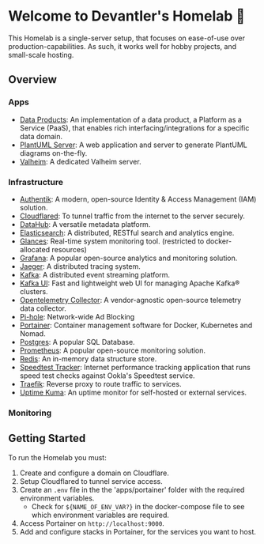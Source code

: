 # Welcome to Devantler's Homelab 🚀

This Homelab is a single-server setup, that focuses on ease-of-use over production-capabilities. As such, it works well for hobby projects, and small-scale hosting.

## Overview

### Apps

- [Data Products](https://github.com/devantler/homelab): An implementation of a data product, a Platform as a Service (PaaS), that enables rich interfacing/integrations for a specific data domain.
- [PlantUML Server](https://github.com/plantuml/plantuml-server): A web application and server to generate PlantUML diagrams on-the-fly.
- [Valheim](https://github.com/lloesche/valheim-server-docker): A dedicated Valheim server.

### Infrastructure

- [Authentik](https://goauthentik.io): A modern, open-source Identity & Access Management (IAM) solution.
- [Cloudflared](https://github.com/cloudflare/cloudflared): To tunnel traffic from the internet to the server securely.
- [DataHub](https://datahubproject.io): A versatile metadata platform.
- [Elasticsearch](https://www.elastic.co/elasticsearch/): A distributed, RESTful search and analytics engine.
- [Glances](https://nicolargo.github.io/glances/): Real-time system monitoring tool. (restricted to docker-allocated resources)
- [Grafana](https://grafana.com): A popular open-source analytics and monitoring solution.
- [Jaeger](https://www.jaegertracing.io): A distributed tracing system.
- [Kafka](https://kafka.apache.org): A distributed event streaming platform.
- [Kafka UI](https://github.com/provectus/kafka-ui): Fast and lightweight web UI for managing Apache Kafka® clusters.
- [Opentelemetry Collector](https://opentelemetry.io): A vendor-agnostic open-source telemetry data collector.
- [Pi-hole](https://pi-hole.net): Network-wide Ad Blocking
- [Portainer](https://www.portainer.io): Container management software for Docker, Kubernetes and Nomad.
- [Postgres](https://www.postgresql.org): A popular SQL Database.
- [Prometheus](https://prometheus.io): A popular open-source monitoring solution.
- [Redis](https://redis.io): An in-memory data structure store.
- [Speedtest Tracker](https://github.com/alexjustesen/speedtest-tracker): Internet performance tracking application that runs speed test checks against Ookla's Speedtest service.
- [Traefik](https://traefik.io/traefik/): Reverse proxy to route traffic to services.
- [Uptime Kuma](https://github.com/louislam/uptime-kuma): An uptime monitor for self-hosted or external services.

### Monitoring

## Getting Started

To run the Homelab you must:

1. Create and configure a domain on Cloudflare.
2. Setup Cloudflared to tunnel service access.
3. Create an `.env` file in the the 'apps/portainer' folder with the required environment variables.
    - Check for `${NAME_OF_ENV_VAR?}` in the docker-compose file to see which environment variables are required.
4. Access Portainer on `http://localhost:9000`.
5. Add and configure stacks in Portainer, for the services you want to host.
